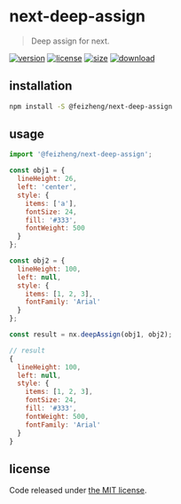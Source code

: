 # next-deep-assign
> Deep assign for next.

[![version][version-image]][version-url]
[![license][license-image]][license-url]
[![size][size-image]][size-url]
[![download][download-image]][download-url]

## installation
```bash
npm install -S @feizheng/next-deep-assign
```

## usage
```js
import '@feizheng/next-deep-assign';

const obj1 = {
  lineHeight: 26,
  left: 'center',
  style: {
    items: ['a'],
    fontSize: 24,
    fill: '#333',
    fontWeight: 500
  }
};

const obj2 = {
  lineHeight: 100,
  left: null,
  style: {
    items: [1, 2, 3],
    fontFamily: 'Arial'
  }
};

const result = nx.deepAssign(obj1, obj2);

// result
{
  lineHeight: 100,
  left: null,
  style: {
    items: [1, 2, 3],
    fontSize: 24,
    fill: '#333',
    fontWeight: 500,
    fontFamily: 'Arial'
  }
}
```

## license
Code released under [the MIT license](https://github.com/afeiship/next-deep-assign/blob/master/LICENSE.txt).

[version-image]: https://img.shields.io/npm/v/@feizheng/next-deep-assign
[version-url]: https://npmjs.org/package/@feizheng/next-deep-assign

[license-image]: https://img.shields.io/npm/l/@feizheng/next-deep-assign
[license-url]: https://github.com/afeiship/next-deep-assign/blob/master/LICENSE.txt

[size-image]: https://img.shields.io/bundlephobia/minzip/@feizheng/next-deep-assign
[size-url]: https://github.com/afeiship/next-deep-assign/blob/master/dist/next-deep-assign.min.js

[download-image]: https://img.shields.io/npm/dm/@feizheng/next-deep-assign
[download-url]: https://www.npmjs.com/package/@feizheng/next-deep-assign
